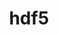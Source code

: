 ---
title: "hdf5"
layout: cache
categories: [package, develop-2024-05-19]
meta: {"versions": ["1.12.3", "1.14.3", "1.8.23"], "compilers": ["apple-clang@=15.0.0", "cce@=15.0.1", "gcc@=10.3.0", "gcc@=11.1.0", "gcc@=11.4.0", "gcc@=12.3.0", "gcc@=7.3.1", "gcc@=7.5.0", "gcc@=9.4.0", "intel@=2021.10.0", "msvc@=19.39.33523", "oneapi@=2023.2.0"], "oss": ["amzn2", "rhel8", "sle_hpc15", "ubuntu18.04", "ubuntu20.04", "ubuntu22.04", "ventura", "windows10.0.20348"], "platforms": ["darwin", "linux", "windows"], "targets": ["aarch64", "neoverse_n1", "neoverse_v1", "neoverse_v2", "ppc64le", "x86_64", "x86_64_v3", "x86_64_v4", "zen4"], "stacks": ["aws-isc", "aws-isc-aarch64", "aws-pcluster-neoverse_v1", "aws-pcluster-x86_64_v4", "data-vis-sdk", "e4s", "e4s-cray-rhel", "e4s-cray-sles", "e4s-neoverse-v2", "e4s-neoverse_v1", "e4s-oneapi", "e4s-power", "e4s-rocm-external", "ml-darwin-aarch64-mps", "ml-linux-x86_64-cpu", "ml-linux-x86_64-cuda", "radiuss", "radiuss-aws", "radiuss-aws-aarch64", "root", "tutorial", "windows-vis"], "num_specs": 63, "num_specs_by_stack": {"ml-darwin-aarch64-mps": 1, "root": 63, "radiuss-aws-aarch64": 4, "aws-isc-aarch64": 2, "aws-pcluster-neoverse_v1": 4, "aws-isc": 1, "radiuss-aws": 2, "aws-pcluster-x86_64_v4": 4, "e4s-cray-rhel": 3, "data-vis-sdk": 2, "e4s-power": 4, "e4s-cray-sles": 3, "radiuss": 3, "e4s-neoverse_v1": 4, "e4s-neoverse-v2": 4, "e4s": 6, "e4s-rocm-external": 4, "ml-linux-x86_64-cpu": 2, "e4s-oneapi": 5, "ml-linux-x86_64-cuda": 2, "tutorial": 3, "windows-vis": 1}}
spec_details: [{"hash": "hxrzieyz3b2ye2ey5u5von2zzko4a45q", "compiler": "apple-clang@=15.0.0", "versions": ["1.14.3"], "os": "ventura", "platform": "darwin", "target": "aarch64", "variants": ["api=default", "build_system=cmake", "build_type=Release", "~cxx", "~fortran", "generator=make", "+hl", "~ipo", "~java", "~map", "+mpi", "patches=82088c8", "+shared", "~subfiling", "~szip", "~threadsafe", "+tools"], "stacks": ["ml-darwin-aarch64-mps", "root"], "size": "-", "tarball": "https://binaries.spack.io/develop-2024-05-19/build_cache/darwin-ventura-aarch64/apple-clang-15.0.0/hdf5-1.14.3/darwin-ventura-aarch64-apple-clang-15.0.0-hdf5-1.14.3-hxrzieyz3b2ye2ey5u5von2zzko4a45q.spack"}, {"hash": "2z7pkxg6dx6v6ia4iw4d63akpm7vfexl", "compiler": "gcc@=7.3.1", "versions": ["1.8.23"], "os": "amzn2", "platform": "linux", "target": "aarch64", "variants": ["api=default", "build_system=cmake", "build_type=Release", "~cxx", "~fortran", "generator=make", "~hl", "~ipo", "+mpi", "+shared", "~szip", "~threadsafe", "+tools"], "stacks": ["radiuss-aws-aarch64", "root"], "size": "-", "tarball": "https://binaries.spack.io/develop-2024-05-19/build_cache/linux-amzn2-aarch64/gcc-7.3.1/hdf5-1.8.23/linux-amzn2-aarch64-gcc-7.3.1-hdf5-1.8.23-2z7pkxg6dx6v6ia4iw4d63akpm7vfexl.spack"}, {"hash": "4go3wwmnsh2pmgsmwrnw6vo4o5f3f5bg", "compiler": "gcc@=7.3.1", "versions": ["1.14.3"], "os": "amzn2", "platform": "linux", "target": "aarch64", "variants": ["api=default", "build_system=cmake", "build_type=Release", "~cxx", "~fortran", "generator=make", "~hl", "~ipo", "~java", "~map", "+mpi", "patches=82088c8", "+shared", "~subfiling", "~szip", "~threadsafe", "+tools"], "stacks": ["radiuss-aws-aarch64", "root"], "size": "-", "tarball": "https://binaries.spack.io/develop-2024-05-19/build_cache/linux-amzn2-aarch64/gcc-7.3.1/hdf5-1.14.3/linux-amzn2-aarch64-gcc-7.3.1-hdf5-1.14.3-4go3wwmnsh2pmgsmwrnw6vo4o5f3f5bg.spack"}, {"hash": "popbli5jifljwamzjzxr3x2wjjtpkacm", "compiler": "gcc@=7.3.1", "versions": ["1.14.3"], "os": "amzn2", "platform": "linux", "target": "aarch64", "variants": ["api=default", "build_system=cmake", "build_type=Release", "~cxx", "+fortran", "generator=make", "+hl", "~ipo", "~java", "~map", "+mpi", "patches=82088c8", "+shared", "~subfiling", "~szip", "~threadsafe", "+tools"], "stacks": ["root", "aws-isc-aarch64"], "size": "-", "tarball": "https://binaries.spack.io/develop-2024-05-19/build_cache/linux-amzn2-aarch64/gcc-7.3.1/hdf5-1.14.3/linux-amzn2-aarch64-gcc-7.3.1-hdf5-1.14.3-popbli5jifljwamzjzxr3x2wjjtpkacm.spack"}, {"hash": "kwbl2xurtzdkzyq37wkfkvq2wzeutzm3", "compiler": "gcc@=7.3.1", "versions": ["1.14.3"], "os": "amzn2", "platform": "linux", "target": "neoverse_n1", "variants": ["api=default", "build_system=cmake", "build_type=Release", "~cxx", "+fortran", "generator=make", "+hl", "~ipo", "~java", "~map", "+mpi", "patches=82088c8", "+shared", "~subfiling", "~szip", "~threadsafe", "+tools"], "stacks": ["root", "aws-isc-aarch64"], "size": "-", "tarball": "https://binaries.spack.io/develop-2024-05-19/build_cache/linux-amzn2-neoverse_n1/gcc-7.3.1/hdf5-1.14.3/linux-amzn2-neoverse_n1-gcc-7.3.1-hdf5-1.14.3-kwbl2xurtzdkzyq37wkfkvq2wzeutzm3.spack"}, {"hash": "yvxadqgix2gxuw2vjgbsos3lav52wkv3", "compiler": "gcc@=12.3.0", "versions": ["1.14.3"], "os": "amzn2", "platform": "linux", "target": "neoverse_n1", "variants": ["api=default", "build_system=cmake", "build_type=Release", "~cxx", "~fortran", "generator=make", "+hl", "~ipo", "~java", "~map", "+mpi", "patches=82088c8", "+shared", "~subfiling", "~szip", "~threadsafe", "+tools"], "stacks": ["root", "aws-pcluster-neoverse_v1"], "size": "-", "tarball": "https://binaries.spack.io/develop-2024-05-19/build_cache/linux-amzn2-neoverse_n1/gcc-12.3.0/hdf5-1.14.3/linux-amzn2-neoverse_n1-gcc-12.3.0-hdf5-1.14.3-yvxadqgix2gxuw2vjgbsos3lav52wkv3.spack"}, {"hash": "focnggx3htpjauxdyymrslymfetz25zv", "compiler": "gcc@=12.3.0", "versions": ["1.14.3"], "os": "amzn2", "platform": "linux", "target": "neoverse_n1", "variants": ["api=default", "build_system=cmake", "build_type=Release", "~cxx", "+fortran", "generator=make", "+hl", "~ipo", "~java", "~map", "+mpi", "patches=82088c8", "+shared", "~subfiling", "~szip", "~threadsafe", "+tools"], "stacks": ["root", "aws-pcluster-neoverse_v1"], "size": "-", "tarball": "https://binaries.spack.io/develop-2024-05-19/build_cache/linux-amzn2-neoverse_n1/gcc-12.3.0/hdf5-1.14.3/linux-amzn2-neoverse_n1-gcc-12.3.0-hdf5-1.14.3-focnggx3htpjauxdyymrslymfetz25zv.spack"}, {"hash": "msbwasq5cr2apvq5qjzcdmtcquxdgsy6", "compiler": "gcc@=7.3.1", "versions": ["1.8.23"], "os": "amzn2", "platform": "linux", "target": "neoverse_n1", "variants": ["api=default", "build_system=cmake", "build_type=Release", "~cxx", "~fortran", "generator=make", "~hl", "~ipo", "+mpi", "+shared", "~szip", "~threadsafe", "+tools"], "stacks": ["radiuss-aws-aarch64", "root"], "size": "-", "tarball": "https://binaries.spack.io/develop-2024-05-19/build_cache/linux-amzn2-neoverse_n1/gcc-7.3.1/hdf5-1.8.23/linux-amzn2-neoverse_n1-gcc-7.3.1-hdf5-1.8.23-msbwasq5cr2apvq5qjzcdmtcquxdgsy6.spack"}, {"hash": "e4thae5caz4phw3wiao3xa6o7nyi5tpj", "compiler": "gcc@=7.3.1", "versions": ["1.14.3"], "os": "amzn2", "platform": "linux", "target": "neoverse_n1", "variants": ["api=default", "build_system=cmake", "build_type=Release", "~cxx", "~fortran", "generator=make", "~hl", "~ipo", "~java", "~map", "+mpi", "patches=82088c8", "+shared", "~subfiling", "~szip", "~threadsafe", "+tools"], "stacks": ["radiuss-aws-aarch64", "root"], "size": "-", "tarball": "https://binaries.spack.io/develop-2024-05-19/build_cache/linux-amzn2-neoverse_n1/gcc-7.3.1/hdf5-1.14.3/linux-amzn2-neoverse_n1-gcc-7.3.1-hdf5-1.14.3-e4thae5caz4phw3wiao3xa6o7nyi5tpj.spack"}, {"hash": "urdwvu7qorucoc2zpnxehl2eae4ipjgv", "compiler": "gcc@=12.3.0", "versions": ["1.14.3"], "os": "amzn2", "platform": "linux", "target": "neoverse_v1", "variants": ["api=default", "build_system=cmake", "build_type=Release", "~cxx", "+fortran", "generator=make", "+hl", "~ipo", "~java", "~map", "+mpi", "patches=82088c8", "+shared", "~subfiling", "~szip", "~threadsafe", "+tools"], "stacks": ["root", "aws-pcluster-neoverse_v1"], "size": "-", "tarball": "https://binaries.spack.io/develop-2024-05-19/build_cache/linux-amzn2-neoverse_v1/gcc-12.3.0/hdf5-1.14.3/linux-amzn2-neoverse_v1-gcc-12.3.0-hdf5-1.14.3-urdwvu7qorucoc2zpnxehl2eae4ipjgv.spack"}, {"hash": "2lmhgl3fiquiz5wzi5enqzisqekwesjd", "compiler": "gcc@=12.3.0", "versions": ["1.14.3"], "os": "amzn2", "platform": "linux", "target": "neoverse_v1", "variants": ["api=default", "build_system=cmake", "build_type=Release", "~cxx", "~fortran", "generator=make", "+hl", "~ipo", "~java", "~map", "+mpi", "patches=82088c8", "+shared", "~subfiling", "~szip", "~threadsafe", "+tools"], "stacks": ["root", "aws-pcluster-neoverse_v1"], "size": "-", "tarball": "https://binaries.spack.io/develop-2024-05-19/build_cache/linux-amzn2-neoverse_v1/gcc-12.3.0/hdf5-1.14.3/linux-amzn2-neoverse_v1-gcc-12.3.0-hdf5-1.14.3-2lmhgl3fiquiz5wzi5enqzisqekwesjd.spack"}, {"hash": "dkgkdntchp5umjjvfnkcugw5d5ypm2tm", "compiler": "gcc@=7.3.1", "versions": ["1.14.3"], "os": "amzn2", "platform": "linux", "target": "x86_64_v3", "variants": ["api=default", "build_system=cmake", "build_type=Release", "~cxx", "+fortran", "generator=make", "+hl", "~ipo", "~java", "~map", "+mpi", "patches=82088c8", "+shared", "~subfiling", "~szip", "~threadsafe", "+tools"], "stacks": ["root", "aws-isc"], "size": "-", "tarball": "https://binaries.spack.io/develop-2024-05-19/build_cache/linux-amzn2-x86_64_v3/gcc-7.3.1/hdf5-1.14.3/linux-amzn2-x86_64_v3-gcc-7.3.1-hdf5-1.14.3-dkgkdntchp5umjjvfnkcugw5d5ypm2tm.spack"}, {"hash": "7ul7eahovvtsr7krfrptg4vbrgdey3ip", "compiler": "gcc@=7.3.1", "versions": ["1.8.23"], "os": "amzn2", "platform": "linux", "target": "x86_64_v3", "variants": ["api=default", "build_system=cmake", "build_type=Release", "~cxx", "~fortran", "generator=make", "~hl", "~ipo", "+mpi", "+shared", "~szip", "~threadsafe", "+tools"], "stacks": ["root", "radiuss-aws"], "size": "-", "tarball": "https://binaries.spack.io/develop-2024-05-19/build_cache/linux-amzn2-x86_64_v3/gcc-7.3.1/hdf5-1.8.23/linux-amzn2-x86_64_v3-gcc-7.3.1-hdf5-1.8.23-7ul7eahovvtsr7krfrptg4vbrgdey3ip.spack"}, {"hash": "y5uobnfa3yiyv5mwq23ylxess5bzigg4", "compiler": "gcc@=7.3.1", "versions": ["1.14.3"], "os": "amzn2", "platform": "linux", "target": "x86_64_v3", "variants": ["api=default", "build_system=cmake", "build_type=Release", "~cxx", "~fortran", "generator=make", "~hl", "~ipo", "~java", "~map", "+mpi", "patches=82088c8", "+shared", "~subfiling", "~szip", "~threadsafe", "+tools"], "stacks": ["root", "radiuss-aws"], "size": "-", "tarball": "https://binaries.spack.io/develop-2024-05-19/build_cache/linux-amzn2-x86_64_v3/gcc-7.3.1/hdf5-1.14.3/linux-amzn2-x86_64_v3-gcc-7.3.1-hdf5-1.14.3-y5uobnfa3yiyv5mwq23ylxess5bzigg4.spack"}, {"hash": "u3j7wehvrv5y3shrfb3dzb7pjballk64", "compiler": "intel@=2021.10.0", "versions": ["1.14.3"], "os": "amzn2", "platform": "linux", "target": "x86_64_v3", "variants": ["api=default", "build_system=cmake", "build_type=Release", "~cxx", "~fortran", "generator=make", "+hl", "~ipo", "~java", "~map", "+mpi", "patches=82088c8", "+shared", "~subfiling", "~szip", "~threadsafe", "+tools"], "stacks": ["aws-pcluster-x86_64_v4", "root"], "size": "-", "tarball": "https://binaries.spack.io/develop-2024-05-19/build_cache/linux-amzn2-x86_64_v3/intel-2021.10.0/hdf5-1.14.3/linux-amzn2-x86_64_v3-intel-2021.10.0-hdf5-1.14.3-u3j7wehvrv5y3shrfb3dzb7pjballk64.spack"}, {"hash": "jlatiyexmx2oi27lfasgpc3lasj7wqpw", "compiler": "oneapi@=2023.2.0", "versions": ["1.14.3"], "os": "amzn2", "platform": "linux", "target": "x86_64_v3", "variants": ["api=default", "build_system=cmake", "build_type=Release", "~cxx", "~fortran", "generator=make", "~hl", "~ipo", "~java", "~map", "+mpi", "patches=82088c8", "+shared", "~subfiling", "~szip", "~threadsafe", "+tools"], "stacks": ["aws-pcluster-x86_64_v4", "root"], "size": "-", "tarball": "https://binaries.spack.io/develop-2024-05-19/build_cache/linux-amzn2-x86_64_v3/oneapi-2023.2.0/hdf5-1.14.3/linux-amzn2-x86_64_v3-oneapi-2023.2.0-hdf5-1.14.3-jlatiyexmx2oi27lfasgpc3lasj7wqpw.spack"}, {"hash": "uxxvjfg7jbuljvaevfqma7tqfvu3qjzr", "compiler": "intel@=2021.10.0", "versions": ["1.14.3"], "os": "amzn2", "platform": "linux", "target": "x86_64_v4", "variants": ["api=default", "build_system=cmake", "build_type=Release", "~cxx", "~fortran", "generator=make", "+hl", "~ipo", "~java", "~map", "+mpi", "patches=82088c8", "+shared", "~subfiling", "~szip", "~threadsafe", "+tools"], "stacks": ["aws-pcluster-x86_64_v4", "root"], "size": "-", "tarball": "https://binaries.spack.io/develop-2024-05-19/build_cache/linux-amzn2-x86_64_v4/intel-2021.10.0/hdf5-1.14.3/linux-amzn2-x86_64_v4-intel-2021.10.0-hdf5-1.14.3-uxxvjfg7jbuljvaevfqma7tqfvu3qjzr.spack"}, {"hash": "xdrxnvxg6havc5nceu3xmz33vlhpzuw5", "compiler": "oneapi@=2023.2.0", "versions": ["1.14.3"], "os": "amzn2", "platform": "linux", "target": "x86_64_v4", "variants": ["api=default", "build_system=cmake", "build_type=Release", "~cxx", "~fortran", "generator=make", "~hl", "~ipo", "~java", "~map", "+mpi", "patches=82088c8", "+shared", "~subfiling", "~szip", "~threadsafe", "+tools"], "stacks": ["aws-pcluster-x86_64_v4", "root"], "size": "-", "tarball": "https://binaries.spack.io/develop-2024-05-19/build_cache/linux-amzn2-x86_64_v4/oneapi-2023.2.0/hdf5-1.14.3/linux-amzn2-x86_64_v4-oneapi-2023.2.0-hdf5-1.14.3-xdrxnvxg6havc5nceu3xmz33vlhpzuw5.spack"}, {"hash": "llwmnndgqrrxt2rdocvmbcb5bohy6kts", "compiler": "cce@=15.0.1", "versions": ["1.8.23"], "os": "rhel8", "platform": "linux", "target": "zen4", "variants": ["api=default", "build_system=cmake", "build_type=Release", "~cxx", "+fortran", "generator=make", "+hl", "~ipo", "+mpi", "+shared", "~szip", "~threadsafe", "+tools"], "stacks": ["e4s-cray-rhel", "root"], "size": "-", "tarball": "https://binaries.spack.io/develop-2024-05-19/build_cache/linux-rhel8-zen4/cce-15.0.1/hdf5-1.8.23/linux-rhel8-zen4-cce-15.0.1-hdf5-1.8.23-llwmnndgqrrxt2rdocvmbcb5bohy6kts.spack"}, {"hash": "stqocyaewxcwigtmug4all7bl6t345bl", "compiler": "cce@=15.0.1", "versions": ["1.14.3"], "os": "rhel8", "platform": "linux", "target": "zen4", "variants": ["api=default", "build_system=cmake", "build_type=Release", "~cxx", "+fortran", "generator=make", "+hl", "~ipo", "~java", "~map", "+mpi", "patches=82088c8", "+shared", "~subfiling", "~szip", "~threadsafe", "+tools"], "stacks": ["e4s-cray-rhel", "root"], "size": "-", "tarball": "https://binaries.spack.io/develop-2024-05-19/build_cache/linux-rhel8-zen4/cce-15.0.1/hdf5-1.14.3/linux-rhel8-zen4-cce-15.0.1-hdf5-1.14.3-stqocyaewxcwigtmug4all7bl6t345bl.spack"}, {"hash": "xjl43xq5cc5mziteqtq62iuels7xjq6t", "compiler": "cce@=15.0.1", "versions": ["1.14.3"], "os": "rhel8", "platform": "linux", "target": "zen4", "variants": ["api=default", "build_system=cmake", "build_type=Release", "~cxx", "+fortran", "generator=make", "+hl", "~ipo", "~java", "~map", "+mpi", "patches=82088c8", "+shared", "~subfiling", "~szip", "+threadsafe", "+tools"], "stacks": ["e4s-cray-rhel", "root"], "size": "-", "tarball": "https://binaries.spack.io/develop-2024-05-19/build_cache/linux-rhel8-zen4/cce-15.0.1/hdf5-1.14.3/linux-rhel8-zen4-cce-15.0.1-hdf5-1.14.3-xjl43xq5cc5mziteqtq62iuels7xjq6t.spack"}, {"hash": "kumxlttom5sljlis3hjo6xwmjsknkq2j", "compiler": "gcc@=11.1.0", "versions": ["1.14.3"], "os": "ubuntu20.04", "platform": "linux", "target": "x86_64_v3", "variants": ["api=default", "build_system=cmake", "build_type=Release", "~cxx", "+fortran", "generator=make", "+hl", "~ipo", "~java", "~map", "+mpi", "patches=82088c8", "+shared", "~subfiling", "~szip", "+threadsafe", "+tools"], "stacks": ["root", "data-vis-sdk"], "size": "-", "tarball": "https://binaries.spack.io/develop-2024-05-19/build_cache/linux-ubuntu20.04-x86_64_v3/gcc-11.1.0/hdf5-1.14.3/linux-ubuntu20.04-x86_64_v3-gcc-11.1.0-hdf5-1.14.3-kumxlttom5sljlis3hjo6xwmjsknkq2j.spack"}, {"hash": "iyntgvswpjai4fs7gfvwip6cuwkjjpgv", "compiler": "gcc@=9.4.0", "versions": ["1.14.3"], "os": "ubuntu20.04", "platform": "linux", "target": "ppc64le", "variants": ["api=default", "build_system=cmake", "build_type=Release", "~cxx", "+fortran", "generator=make", "+hl", "~ipo", "~java", "~map", "+mpi", "patches=82088c8", "+shared", "~subfiling", "~szip", "~threadsafe", "+tools"], "stacks": ["e4s-power", "root"], "size": "-", "tarball": "https://binaries.spack.io/develop-2024-05-19/build_cache/linux-ubuntu20.04-ppc64le/gcc-9.4.0/hdf5-1.14.3/linux-ubuntu20.04-ppc64le-gcc-9.4.0-hdf5-1.14.3-iyntgvswpjai4fs7gfvwip6cuwkjjpgv.spack"}, {"hash": "qgbcxjunsdgwexblwi5ho5mwkgwqehyi", "compiler": "gcc@=10.3.0", "versions": ["1.14.3"], "os": "sle_hpc15", "platform": "linux", "target": "x86_64_v4", "variants": ["api=default", "build_system=cmake", "build_type=Release", "~cxx", "+fortran", "generator=make", "+hl", "~ipo", "~java", "~map", "+mpi", "patches=82088c8", "+shared", "~subfiling", "~szip", "+threadsafe", "+tools"], "stacks": ["e4s-cray-sles", "root"], "size": "-", "tarball": "https://binaries.spack.io/develop-2024-05-19/build_cache/linux-sle_hpc15-x86_64_v4/gcc-10.3.0/hdf5-1.14.3/linux-sle_hpc15-x86_64_v4-gcc-10.3.0-hdf5-1.14.3-qgbcxjunsdgwexblwi5ho5mwkgwqehyi.spack"}, {"hash": "ejtirlhifnwex4g26reubfvq3lsg7pgs", "compiler": "gcc@=10.3.0", "versions": ["1.8.23"], "os": "sle_hpc15", "platform": "linux", "target": "x86_64_v4", "variants": ["api=default", "build_system=cmake", "build_type=Release", "~cxx", "+fortran", "generator=make", "+hl", "~ipo", "+mpi", "+shared", "~szip", "~threadsafe", "+tools"], "stacks": ["e4s-cray-sles", "root"], "size": "-", "tarball": "https://binaries.spack.io/develop-2024-05-19/build_cache/linux-sle_hpc15-x86_64_v4/gcc-10.3.0/hdf5-1.8.23/linux-sle_hpc15-x86_64_v4-gcc-10.3.0-hdf5-1.8.23-ejtirlhifnwex4g26reubfvq3lsg7pgs.spack"}, {"hash": "y3alhdc5ohwqsv7gwtzrqup7rcba77gh", "compiler": "gcc@=10.3.0", "versions": ["1.14.3"], "os": "sle_hpc15", "platform": "linux", "target": "x86_64_v4", "variants": ["api=default", "build_system=cmake", "build_type=Release", "~cxx", "+fortran", "generator=make", "+hl", "~ipo", "~java", "~map", "+mpi", "patches=82088c8", "+shared", "~subfiling", "~szip", "~threadsafe", "+tools"], "stacks": ["e4s-cray-sles", "root"], "size": "-", "tarball": "https://binaries.spack.io/develop-2024-05-19/build_cache/linux-sle_hpc15-x86_64_v4/gcc-10.3.0/hdf5-1.14.3/linux-sle_hpc15-x86_64_v4-gcc-10.3.0-hdf5-1.14.3-y3alhdc5ohwqsv7gwtzrqup7rcba77gh.spack"}, {"hash": "sxykqvsg5wqrzbzfkxodlktu6zdmi42b", "compiler": "gcc@=7.5.0", "versions": ["1.8.23"], "os": "ubuntu18.04", "platform": "linux", "target": "x86_64_v3", "variants": ["api=default", "build_system=cmake", "build_type=Release", "~cxx", "~fortran", "generator=make", "~hl", "~ipo", "+mpi", "+shared", "~szip", "~threadsafe", "+tools"], "stacks": ["radiuss", "root"], "size": "-", "tarball": "https://binaries.spack.io/develop-2024-05-19/build_cache/linux-ubuntu18.04-x86_64_v3/gcc-7.5.0/hdf5-1.8.23/linux-ubuntu18.04-x86_64_v3-gcc-7.5.0-hdf5-1.8.23-sxykqvsg5wqrzbzfkxodlktu6zdmi42b.spack"}, {"hash": "5d7hajgxxrkwmlswf3j4lncstubzbfot", "compiler": "gcc@=7.5.0", "versions": ["1.8.23"], "os": "ubuntu18.04", "platform": "linux", "target": "x86_64_v3", "variants": ["api=default", "build_system=cmake", "build_type=Release", "~cxx", "~fortran", "generator=make", "~hl", "~ipo", "+mpi", "+shared", "~szip", "~threadsafe", "+tools"], "stacks": ["radiuss", "root"], "size": "-", "tarball": "https://binaries.spack.io/develop-2024-05-19/build_cache/linux-ubuntu18.04-x86_64_v3/gcc-7.5.0/hdf5-1.8.23/linux-ubuntu18.04-x86_64_v3-gcc-7.5.0-hdf5-1.8.23-5d7hajgxxrkwmlswf3j4lncstubzbfot.spack"}, {"hash": "amqzs3q6qswxfpefgysjon5qyxextlmd", "compiler": "gcc@=7.5.0", "versions": ["1.14.3"], "os": "ubuntu18.04", "platform": "linux", "target": "x86_64_v3", "variants": ["api=default", "build_system=cmake", "build_type=Release", "~cxx", "~fortran", "generator=make", "~hl", "~ipo", "~java", "~map", "+mpi", "patches=82088c8", "+shared", "~subfiling", "~szip", "~threadsafe", "+tools"], "stacks": ["radiuss", "root"], "size": "-", "tarball": "https://binaries.spack.io/develop-2024-05-19/build_cache/linux-ubuntu18.04-x86_64_v3/gcc-7.5.0/hdf5-1.14.3/linux-ubuntu18.04-x86_64_v3-gcc-7.5.0-hdf5-1.14.3-amqzs3q6qswxfpefgysjon5qyxextlmd.spack"}, {"hash": "fnad3msqabs5ngyuudhbars5wpqjst7s", "compiler": "gcc@=9.4.0", "versions": ["1.14.3"], "os": "ubuntu20.04", "platform": "linux", "target": "ppc64le", "variants": ["api=default", "build_system=cmake", "build_type=Release", "~cxx", "+fortran", "generator=make", "+hl", "~ipo", "~java", "~map", "+mpi", "patches=82088c8", "+shared", "~subfiling", "~szip", "+threadsafe", "+tools"], "stacks": ["e4s-power", "root"], "size": "-", "tarball": "https://binaries.spack.io/develop-2024-05-19/build_cache/linux-ubuntu20.04-ppc64le/gcc-9.4.0/hdf5-1.14.3/linux-ubuntu20.04-ppc64le-gcc-9.4.0-hdf5-1.14.3-fnad3msqabs5ngyuudhbars5wpqjst7s.spack"}, {"hash": "tfinevqmaovpi223v2onvcrdqbtp3tbu", "compiler": "gcc@=9.4.0", "versions": ["1.8.23"], "os": "ubuntu20.04", "platform": "linux", "target": "ppc64le", "variants": ["api=default", "build_system=cmake", "build_type=Release", "~cxx", "+fortran", "generator=make", "+hl", "~ipo", "+mpi", "+shared", "~szip", "~threadsafe", "+tools"], "stacks": ["e4s-power", "root"], "size": "-", "tarball": "https://binaries.spack.io/develop-2024-05-19/build_cache/linux-ubuntu20.04-ppc64le/gcc-9.4.0/hdf5-1.8.23/linux-ubuntu20.04-ppc64le-gcc-9.4.0-hdf5-1.8.23-tfinevqmaovpi223v2onvcrdqbtp3tbu.spack"}, {"hash": "map6yjk3sqlhs63dxktwvz5lsx7izc7f", "compiler": "gcc@=9.4.0", "versions": ["1.8.23"], "os": "ubuntu20.04", "platform": "linux", "target": "ppc64le", "variants": ["api=default", "build_system=cmake", "build_type=Release", "~cxx", "+fortran", "generator=make", "+hl", "~ipo", "+mpi", "+shared", "~szip", "~threadsafe", "+tools"], "stacks": ["e4s-power", "root"], "size": "-", "tarball": "https://binaries.spack.io/develop-2024-05-19/build_cache/linux-ubuntu20.04-ppc64le/gcc-9.4.0/hdf5-1.8.23/linux-ubuntu20.04-ppc64le-gcc-9.4.0-hdf5-1.8.23-map6yjk3sqlhs63dxktwvz5lsx7izc7f.spack"}, {"hash": "atlcrgummmujmqhu54tyrkcnc6porra7", "compiler": "gcc@=11.1.0", "versions": ["1.12.3"], "os": "ubuntu20.04", "platform": "linux", "target": "x86_64_v3", "variants": ["api=default", "build_system=cmake", "build_type=Release", "~cxx", "+fortran", "generator=make", "+hl", "~ipo", "~java", "+mpi", "+shared", "~szip", "~threadsafe", "+tools"], "stacks": ["root", "data-vis-sdk"], "size": "-", "tarball": "https://binaries.spack.io/develop-2024-05-19/build_cache/linux-ubuntu20.04-x86_64_v3/gcc-11.1.0/hdf5-1.12.3/linux-ubuntu20.04-x86_64_v3-gcc-11.1.0-hdf5-1.12.3-atlcrgummmujmqhu54tyrkcnc6porra7.spack"}, {"hash": "u66hv64dtqek5acrsreawvzgf53el6wn", "compiler": "gcc@=11.4.0", "versions": ["1.14.3"], "os": "ubuntu22.04", "platform": "linux", "target": "neoverse_v1", "variants": ["api=default", "build_system=cmake", "build_type=Release", "~cxx", "+fortran", "generator=make", "+hl", "~ipo", "~java", "~map", "+mpi", "patches=82088c8", "+shared", "~subfiling", "~szip", "+threadsafe", "+tools"], "stacks": ["root", "e4s-neoverse_v1"], "size": "-", "tarball": "https://binaries.spack.io/develop-2024-05-19/build_cache/linux-ubuntu22.04-neoverse_v1/gcc-11.4.0/hdf5-1.14.3/linux-ubuntu22.04-neoverse_v1-gcc-11.4.0-hdf5-1.14.3-u66hv64dtqek5acrsreawvzgf53el6wn.spack"}, {"hash": "b6fbm7vfajrd55lmnzcqaoodcrxs3ymb", "compiler": "gcc@=11.4.0", "versions": ["1.14.3"], "os": "ubuntu22.04", "platform": "linux", "target": "neoverse_v1", "variants": ["api=default", "build_system=cmake", "build_type=Release", "~cxx", "+fortran", "generator=make", "+hl", "~ipo", "~java", "~map", "+mpi", "patches=82088c8", "+shared", "~subfiling", "~szip", "~threadsafe", "+tools"], "stacks": ["root", "e4s-neoverse_v1"], "size": "-", "tarball": "https://binaries.spack.io/develop-2024-05-19/build_cache/linux-ubuntu22.04-neoverse_v1/gcc-11.4.0/hdf5-1.14.3/linux-ubuntu22.04-neoverse_v1-gcc-11.4.0-hdf5-1.14.3-b6fbm7vfajrd55lmnzcqaoodcrxs3ymb.spack"}, {"hash": "bkpulwrpi4bytbrc2uikwneefya5oez7", "compiler": "gcc@=11.4.0", "versions": ["1.8.23"], "os": "ubuntu22.04", "platform": "linux", "target": "neoverse_v1", "variants": ["api=default", "build_system=cmake", "build_type=Release", "~cxx", "+fortran", "generator=make", "+hl", "~ipo", "+mpi", "+shared", "~szip", "~threadsafe", "+tools"], "stacks": ["root", "e4s-neoverse_v1"], "size": "-", "tarball": "https://binaries.spack.io/develop-2024-05-19/build_cache/linux-ubuntu22.04-neoverse_v1/gcc-11.4.0/hdf5-1.8.23/linux-ubuntu22.04-neoverse_v1-gcc-11.4.0-hdf5-1.8.23-bkpulwrpi4bytbrc2uikwneefya5oez7.spack"}, {"hash": "gzv35tw2ijdq7wh7u3oqszwsn2pchx5o", "compiler": "gcc@=11.4.0", "versions": ["1.8.23"], "os": "ubuntu22.04", "platform": "linux", "target": "neoverse_v1", "variants": ["api=default", "build_system=cmake", "build_type=Release", "~cxx", "+fortran", "generator=make", "+hl", "~ipo", "+mpi", "+shared", "~szip", "~threadsafe", "+tools"], "stacks": ["root", "e4s-neoverse_v1"], "size": "-", "tarball": "https://binaries.spack.io/develop-2024-05-19/build_cache/linux-ubuntu22.04-neoverse_v1/gcc-11.4.0/hdf5-1.8.23/linux-ubuntu22.04-neoverse_v1-gcc-11.4.0-hdf5-1.8.23-gzv35tw2ijdq7wh7u3oqszwsn2pchx5o.spack"}, {"hash": "5rbzioxa56utfsuowpyms7cghj22fmti", "compiler": "gcc@=11.4.0", "versions": ["1.14.3"], "os": "ubuntu22.04", "platform": "linux", "target": "neoverse_v2", "variants": ["api=default", "build_system=cmake", "build_type=Release", "~cxx", "+fortran", "generator=make", "+hl", "~ipo", "~java", "~map", "+mpi", "patches=82088c8", "+shared", "~subfiling", "~szip", "+threadsafe", "+tools"], "stacks": ["e4s-neoverse-v2", "root"], "size": "-", "tarball": "https://binaries.spack.io/develop-2024-05-19/build_cache/linux-ubuntu22.04-neoverse_v2/gcc-11.4.0/hdf5-1.14.3/linux-ubuntu22.04-neoverse_v2-gcc-11.4.0-hdf5-1.14.3-5rbzioxa56utfsuowpyms7cghj22fmti.spack"}, {"hash": "iqmqlnkhrenjjwtkw2qc6efq5huz2bqh", "compiler": "gcc@=11.4.0", "versions": ["1.14.3"], "os": "ubuntu22.04", "platform": "linux", "target": "neoverse_v2", "variants": ["api=default", "build_system=cmake", "build_type=Release", "~cxx", "+fortran", "generator=make", "+hl", "~ipo", "~java", "~map", "+mpi", "patches=82088c8", "+shared", "~subfiling", "~szip", "~threadsafe", "+tools"], "stacks": ["e4s-neoverse-v2", "root"], "size": "-", "tarball": "https://binaries.spack.io/develop-2024-05-19/build_cache/linux-ubuntu22.04-neoverse_v2/gcc-11.4.0/hdf5-1.14.3/linux-ubuntu22.04-neoverse_v2-gcc-11.4.0-hdf5-1.14.3-iqmqlnkhrenjjwtkw2qc6efq5huz2bqh.spack"}, {"hash": "nsai5njojajy5oywssqtejmuqkrcdlmp", "compiler": "gcc@=11.4.0", "versions": ["1.8.23"], "os": "ubuntu22.04", "platform": "linux", "target": "neoverse_v2", "variants": ["api=default", "build_system=cmake", "build_type=Release", "~cxx", "+fortran", "generator=make", "+hl", "~ipo", "+mpi", "+shared", "~szip", "~threadsafe", "+tools"], "stacks": ["e4s-neoverse-v2", "root"], "size": "-", "tarball": "https://binaries.spack.io/develop-2024-05-19/build_cache/linux-ubuntu22.04-neoverse_v2/gcc-11.4.0/hdf5-1.8.23/linux-ubuntu22.04-neoverse_v2-gcc-11.4.0-hdf5-1.8.23-nsai5njojajy5oywssqtejmuqkrcdlmp.spack"}, {"hash": "gkkcniaaxnuwmdbd3twbit5y2s6qjtj2", "compiler": "gcc@=11.4.0", "versions": ["1.8.23"], "os": "ubuntu22.04", "platform": "linux", "target": "neoverse_v2", "variants": ["api=default", "build_system=cmake", "build_type=Release", "~cxx", "+fortran", "generator=make", "+hl", "~ipo", "+mpi", "+shared", "~szip", "~threadsafe", "+tools"], "stacks": ["e4s-neoverse-v2", "root"], "size": "-", "tarball": "https://binaries.spack.io/develop-2024-05-19/build_cache/linux-ubuntu22.04-neoverse_v2/gcc-11.4.0/hdf5-1.8.23/linux-ubuntu22.04-neoverse_v2-gcc-11.4.0-hdf5-1.8.23-gkkcniaaxnuwmdbd3twbit5y2s6qjtj2.spack"}, {"hash": "dawimfwzxotk6wgiffvv6dv7acs3on2g", "compiler": "gcc@=11.4.0", "versions": ["1.8.23"], "os": "ubuntu22.04", "platform": "linux", "target": "x86_64_v3", "variants": ["api=default", "build_system=cmake", "build_type=Release", "~cxx", "+fortran", "generator=make", "+hl", "~ipo", "+mpi", "+shared", "~szip", "~threadsafe", "+tools"], "stacks": ["root", "e4s"], "size": "-", "tarball": "https://binaries.spack.io/develop-2024-05-19/build_cache/linux-ubuntu22.04-x86_64_v3/gcc-11.4.0/hdf5-1.8.23/linux-ubuntu22.04-x86_64_v3-gcc-11.4.0-hdf5-1.8.23-dawimfwzxotk6wgiffvv6dv7acs3on2g.spack"}, {"hash": "5imr4z72wz4n6kq4zhgarbxlekocihj7", "compiler": "gcc@=11.4.0", "versions": ["1.12.3"], "os": "ubuntu22.04", "platform": "linux", "target": "x86_64_v3", "variants": ["api=default", "build_system=cmake", "build_type=Release", "~cxx", "+fortran", "generator=make", "+hl", "~ipo", "~java", "+mpi", "+shared", "~szip", "~threadsafe", "+tools"], "stacks": ["root", "e4s"], "size": "-", "tarball": "https://binaries.spack.io/develop-2024-05-19/build_cache/linux-ubuntu22.04-x86_64_v3/gcc-11.4.0/hdf5-1.12.3/linux-ubuntu22.04-x86_64_v3-gcc-11.4.0-hdf5-1.12.3-5imr4z72wz4n6kq4zhgarbxlekocihj7.spack"}, {"hash": "nm7b3vawlemrbblxx56flzusf6xrgtfu", "compiler": "gcc@=11.4.0", "versions": ["1.14.3"], "os": "ubuntu22.04", "platform": "linux", "target": "x86_64_v3", "variants": ["api=default", "build_system=cmake", "build_type=Release", "~cxx", "+fortran", "generator=make", "+hl", "~ipo", "~java", "~map", "+mpi", "patches=82088c8", "+shared", "~subfiling", "~szip", "~threadsafe", "+tools"], "stacks": ["root", "e4s"], "size": "-", "tarball": "https://binaries.spack.io/develop-2024-05-19/build_cache/linux-ubuntu22.04-x86_64_v3/gcc-11.4.0/hdf5-1.14.3/linux-ubuntu22.04-x86_64_v3-gcc-11.4.0-hdf5-1.14.3-nm7b3vawlemrbblxx56flzusf6xrgtfu.spack"}, {"hash": "epg2te2ehblaswh33an4cmlnc3d2mold", "compiler": "gcc@=11.4.0", "versions": ["1.12.3"], "os": "ubuntu22.04", "platform": "linux", "target": "x86_64_v3", "variants": ["api=default", "build_system=cmake", "build_type=Release", "~cxx", "+fortran", "generator=make", "+hl", "~ipo", "~java", "+mpi", "+shared", "~szip", "~threadsafe", "+tools"], "stacks": ["root", "e4s"], "size": "-", "tarball": "https://binaries.spack.io/develop-2024-05-19/build_cache/linux-ubuntu22.04-x86_64_v3/gcc-11.4.0/hdf5-1.12.3/linux-ubuntu22.04-x86_64_v3-gcc-11.4.0-hdf5-1.12.3-epg2te2ehblaswh33an4cmlnc3d2mold.spack"}, {"hash": "myg3sgfh7buhevhlymewjrfor3iowkt6", "compiler": "gcc@=11.4.0", "versions": ["1.8.23"], "os": "ubuntu22.04", "platform": "linux", "target": "x86_64_v3", "variants": ["api=default", "build_system=cmake", "build_type=Release", "~cxx", "+fortran", "generator=make", "+hl", "~ipo", "+mpi", "+shared", "~szip", "~threadsafe", "+tools"], "stacks": ["root", "e4s"], "size": "-", "tarball": "https://binaries.spack.io/develop-2024-05-19/build_cache/linux-ubuntu22.04-x86_64_v3/gcc-11.4.0/hdf5-1.8.23/linux-ubuntu22.04-x86_64_v3-gcc-11.4.0-hdf5-1.8.23-myg3sgfh7buhevhlymewjrfor3iowkt6.spack"}, {"hash": "7k3ym5jhxmfwl6xyh4g7z3omjalziayp", "compiler": "gcc@=11.4.0", "versions": ["1.14.3"], "os": "ubuntu22.04", "platform": "linux", "target": "x86_64_v3", "variants": ["api=default", "build_system=cmake", "build_type=Release", "~cxx", "~fortran", "generator=make", "~hl", "~ipo", "~java", "~map", "+mpi", "patches=82088c8", "+shared", "~subfiling", "~szip", "~threadsafe", "+tools"], "stacks": ["e4s-rocm-external", "root"], "size": "-", "tarball": "https://binaries.spack.io/develop-2024-05-19/build_cache/linux-ubuntu22.04-x86_64_v3/gcc-11.4.0/hdf5-1.14.3/linux-ubuntu22.04-x86_64_v3-gcc-11.4.0-hdf5-1.14.3-7k3ym5jhxmfwl6xyh4g7z3omjalziayp.spack"}, {"hash": "fdfeacherujk7sf67mwakbu4ethuaas3", "compiler": "gcc@=11.4.0", "versions": ["1.14.3"], "os": "ubuntu22.04", "platform": "linux", "target": "x86_64_v3", "variants": ["api=default", "build_system=cmake", "build_type=Release", "~cxx", "+fortran", "generator=make", "+hl", "~ipo", "~java", "~map", "+mpi", "patches=82088c8", "+shared", "~subfiling", "~szip", "+threadsafe", "+tools"], "stacks": ["e4s-rocm-external", "root"], "size": "-", "tarball": "https://binaries.spack.io/develop-2024-05-19/build_cache/linux-ubuntu22.04-x86_64_v3/gcc-11.4.0/hdf5-1.14.3/linux-ubuntu22.04-x86_64_v3-gcc-11.4.0-hdf5-1.14.3-fdfeacherujk7sf67mwakbu4ethuaas3.spack"}, {"hash": "unuumimxts652wk7575s4n34r2nurncq", "compiler": "gcc@=11.4.0", "versions": ["1.14.3"], "os": "ubuntu22.04", "platform": "linux", "target": "x86_64_v3", "variants": ["api=default", "build_system=cmake", "build_type=Release", "~cxx", "~fortran", "generator=make", "+hl", "~ipo", "~java", "~map", "+mpi", "patches=82088c8", "+shared", "~subfiling", "~szip", "~threadsafe", "+tools"], "stacks": ["ml-linux-x86_64-cpu", "root"], "size": "-", "tarball": "https://binaries.spack.io/develop-2024-05-19/build_cache/linux-ubuntu22.04-x86_64_v3/gcc-11.4.0/hdf5-1.14.3/linux-ubuntu22.04-x86_64_v3-gcc-11.4.0-hdf5-1.14.3-unuumimxts652wk7575s4n34r2nurncq.spack"}, {"hash": "3uqzrdsfbcyr4ima7c2aof7folu4x6bs", "compiler": "gcc@=11.4.0", "versions": ["1.8.23"], "os": "ubuntu22.04", "platform": "linux", "target": "x86_64_v3", "variants": ["api=default", "build_system=cmake", "build_type=Release", "~cxx", "+fortran", "generator=make", "+hl", "~ipo", "+mpi", "+shared", "~szip", "~threadsafe", "+tools"], "stacks": ["e4s-oneapi", "root"], "size": "-", "tarball": "https://binaries.spack.io/develop-2024-05-19/build_cache/linux-ubuntu22.04-x86_64_v3/gcc-11.4.0/hdf5-1.8.23/linux-ubuntu22.04-x86_64_v3-gcc-11.4.0-hdf5-1.8.23-3uqzrdsfbcyr4ima7c2aof7folu4x6bs.spack"}, {"hash": "hvndutdlgrebca7r5eefysuj5pvjd5kr", "compiler": "gcc@=11.4.0", "versions": ["1.14.3"], "os": "ubuntu22.04", "platform": "linux", "target": "x86_64_v3", "variants": ["api=default", "build_system=cmake", "build_type=Release", "~cxx", "~fortran", "generator=make", "+hl", "~ipo", "~java", "~map", "+mpi", "patches=82088c8", "+shared", "~subfiling", "~szip", "~threadsafe", "+tools"], "stacks": ["e4s-rocm-external", "root"], "size": "-", "tarball": "https://binaries.spack.io/develop-2024-05-19/build_cache/linux-ubuntu22.04-x86_64_v3/gcc-11.4.0/hdf5-1.14.3/linux-ubuntu22.04-x86_64_v3-gcc-11.4.0-hdf5-1.14.3-hvndutdlgrebca7r5eefysuj5pvjd5kr.spack"}, {"hash": "u27s6wvymgduiionjaveik7jzhrfnykr", "compiler": "gcc@=11.4.0", "versions": ["1.14.3"], "os": "ubuntu22.04", "platform": "linux", "target": "x86_64_v3", "variants": ["api=default", "build_system=cmake", "build_type=Release", "~cxx", "~fortran", "generator=make", "+hl", "~ipo", "~java", "~map", "~mpi", "patches=82088c8", "+shared", "~szip", "~threadsafe", "+tools"], "stacks": ["ml-linux-x86_64-cuda", "ml-linux-x86_64-cpu", "root"], "size": "-", "tarball": "https://binaries.spack.io/develop-2024-05-19/build_cache/linux-ubuntu22.04-x86_64_v3/gcc-11.4.0/hdf5-1.14.3/linux-ubuntu22.04-x86_64_v3-gcc-11.4.0-hdf5-1.14.3-u27s6wvymgduiionjaveik7jzhrfnykr.spack"}, {"hash": "xbj2k5jmrapiqg7fduqq5p7niglm42nn", "compiler": "gcc@=11.4.0", "versions": ["1.14.3"], "os": "ubuntu22.04", "platform": "linux", "target": "x86_64_v3", "variants": ["api=default", "build_system=cmake", "build_type=Release", "~cxx", "+fortran", "generator=make", "+hl", "~ipo", "~java", "~map", "+mpi", "patches=82088c8", "+shared", "~subfiling", "~szip", "~threadsafe", "+tools"], "stacks": ["e4s-oneapi", "root"], "size": "-", "tarball": "https://binaries.spack.io/develop-2024-05-19/build_cache/linux-ubuntu22.04-x86_64_v3/gcc-11.4.0/hdf5-1.14.3/linux-ubuntu22.04-x86_64_v3-gcc-11.4.0-hdf5-1.14.3-xbj2k5jmrapiqg7fduqq5p7niglm42nn.spack"}, {"hash": "veudbcehwax4mzmgb2lbppmmkw6jsw7b", "compiler": "gcc@=11.4.0", "versions": ["1.8.23"], "os": "ubuntu22.04", "platform": "linux", "target": "x86_64_v3", "variants": ["api=default", "build_system=cmake", "build_type=Release", "~cxx", "+fortran", "generator=make", "+hl", "~ipo", "+mpi", "+shared", "~szip", "~threadsafe", "+tools"], "stacks": ["e4s-oneapi", "root"], "size": "-", "tarball": "https://binaries.spack.io/develop-2024-05-19/build_cache/linux-ubuntu22.04-x86_64_v3/gcc-11.4.0/hdf5-1.8.23/linux-ubuntu22.04-x86_64_v3-gcc-11.4.0-hdf5-1.8.23-veudbcehwax4mzmgb2lbppmmkw6jsw7b.spack"}, {"hash": "e3xbnabb2nmjc33txr3gcitb6n6texyb", "compiler": "gcc@=11.4.0", "versions": ["1.14.3"], "os": "ubuntu22.04", "platform": "linux", "target": "x86_64_v3", "variants": ["api=default", "build_system=cmake", "build_type=Release", "~cxx", "~fortran", "generator=make", "+hl", "~ipo", "~java", "~map", "+mpi", "patches=82088c8", "+shared", "~subfiling", "~szip", "~threadsafe", "+tools"], "stacks": ["ml-linux-x86_64-cuda", "root"], "size": "-", "tarball": "https://binaries.spack.io/develop-2024-05-19/build_cache/linux-ubuntu22.04-x86_64_v3/gcc-11.4.0/hdf5-1.14.3/linux-ubuntu22.04-x86_64_v3-gcc-11.4.0-hdf5-1.14.3-e3xbnabb2nmjc33txr3gcitb6n6texyb.spack"}, {"hash": "gjrgkhjlspmilada7vplrw5fwd74bwzx", "compiler": "gcc@=11.4.0", "versions": ["1.14.3"], "os": "ubuntu22.04", "platform": "linux", "target": "x86_64_v3", "variants": ["api=default", "build_system=cmake", "build_type=Release", "~cxx", "+fortran", "generator=make", "+hl", "~ipo", "~java", "~map", "+mpi", "patches=82088c8", "+shared", "~subfiling", "~szip", "+threadsafe", "+tools"], "stacks": ["root", "e4s"], "size": "-", "tarball": "https://binaries.spack.io/develop-2024-05-19/build_cache/linux-ubuntu22.04-x86_64_v3/gcc-11.4.0/hdf5-1.14.3/linux-ubuntu22.04-x86_64_v3-gcc-11.4.0-hdf5-1.14.3-gjrgkhjlspmilada7vplrw5fwd74bwzx.spack"}, {"hash": "ciya3s6k4r63p6t5jx76oq3pv27fl5tx", "compiler": "gcc@=11.4.0", "versions": ["1.14.3"], "os": "ubuntu22.04", "platform": "linux", "target": "x86_64_v3", "variants": ["api=default", "build_system=cmake", "build_type=Release", "~cxx", "~fortran", "generator=make", "+hl", "~ipo", "~java", "~map", "+mpi", "patches=82088c8", "+shared", "~subfiling", "~szip", "~threadsafe", "+tools"], "stacks": ["tutorial", "root"], "size": "-", "tarball": "https://binaries.spack.io/develop-2024-05-19/build_cache/linux-ubuntu22.04-x86_64_v3/gcc-11.4.0/hdf5-1.14.3/linux-ubuntu22.04-x86_64_v3-gcc-11.4.0-hdf5-1.14.3-ciya3s6k4r63p6t5jx76oq3pv27fl5tx.spack"}, {"hash": "4yhpde4og7suvetoygnghgw35zsri4a2", "compiler": "gcc@=11.4.0", "versions": ["1.14.3"], "os": "ubuntu22.04", "platform": "linux", "target": "x86_64_v3", "variants": ["api=default", "build_system=cmake", "build_type=Release", "~cxx", "~fortran", "generator=make", "~hl", "~ipo", "~java", "~map", "~mpi", "patches=82088c8", "+shared", "~szip", "~threadsafe", "+tools"], "stacks": ["tutorial", "root"], "size": "-", "tarball": "https://binaries.spack.io/develop-2024-05-19/build_cache/linux-ubuntu22.04-x86_64_v3/gcc-11.4.0/hdf5-1.14.3/linux-ubuntu22.04-x86_64_v3-gcc-11.4.0-hdf5-1.14.3-4yhpde4og7suvetoygnghgw35zsri4a2.spack"}, {"hash": "mn7gdwmvm4ya3yvmlk7lwx33molxgzzb", "compiler": "gcc@=11.4.0", "versions": ["1.14.3"], "os": "ubuntu22.04", "platform": "linux", "target": "x86_64_v3", "variants": ["api=default", "build_system=cmake", "build_type=Release", "~cxx", "~fortran", "generator=make", "~hl", "~ipo", "~java", "~map", "+mpi", "patches=82088c8", "+shared", "~subfiling", "~szip", "~threadsafe", "+tools"], "stacks": ["tutorial", "root"], "size": "-", "tarball": "https://binaries.spack.io/develop-2024-05-19/build_cache/linux-ubuntu22.04-x86_64_v3/gcc-11.4.0/hdf5-1.14.3/linux-ubuntu22.04-x86_64_v3-gcc-11.4.0-hdf5-1.14.3-mn7gdwmvm4ya3yvmlk7lwx33molxgzzb.spack"}, {"hash": "opvjyfilwt3277u475eggob5xrsmqswk", "compiler": "gcc@=11.4.0", "versions": ["1.14.3"], "os": "ubuntu22.04", "platform": "linux", "target": "x86_64_v3", "variants": ["api=default", "build_system=cmake", "build_type=Release", "~cxx", "+fortran", "generator=make", "+hl", "~ipo", "~java", "~map", "+mpi", "patches=82088c8", "+shared", "~subfiling", "~szip", "+threadsafe", "+tools"], "stacks": ["e4s-oneapi", "root"], "size": "-", "tarball": "https://binaries.spack.io/develop-2024-05-19/build_cache/linux-ubuntu22.04-x86_64_v3/gcc-11.4.0/hdf5-1.14.3/linux-ubuntu22.04-x86_64_v3-gcc-11.4.0-hdf5-1.14.3-opvjyfilwt3277u475eggob5xrsmqswk.spack"}, {"hash": "fna3w4q62xsukztnlmayrrspjjozcvee", "compiler": "gcc@=11.4.0", "versions": ["1.14.3"], "os": "ubuntu22.04", "platform": "linux", "target": "x86_64_v3", "variants": ["api=default", "build_system=cmake", "build_type=Release", "~cxx", "+fortran", "generator=make", "+hl", "~ipo", "~java", "~map", "+mpi", "patches=82088c8", "+shared", "~subfiling", "~szip", "~threadsafe", "+tools"], "stacks": ["e4s-oneapi", "root"], "size": "-", "tarball": "https://binaries.spack.io/develop-2024-05-19/build_cache/linux-ubuntu22.04-x86_64_v3/gcc-11.4.0/hdf5-1.14.3/linux-ubuntu22.04-x86_64_v3-gcc-11.4.0-hdf5-1.14.3-fna3w4q62xsukztnlmayrrspjjozcvee.spack"}, {"hash": "nm6bfchtrlxcjyfc34v6noh23ubt4ahx", "compiler": "gcc@=11.4.0", "versions": ["1.14.3"], "os": "ubuntu22.04", "platform": "linux", "target": "x86_64_v3", "variants": ["api=default", "build_system=cmake", "build_type=Release", "~cxx", "~fortran", "generator=make", "~hl", "~ipo", "~java", "~map", "+mpi", "patches=82088c8", "+shared", "~subfiling", "~szip", "~threadsafe", "+tools"], "stacks": ["e4s-rocm-external", "root"], "size": "-", "tarball": "https://binaries.spack.io/develop-2024-05-19/build_cache/linux-ubuntu22.04-x86_64_v3/gcc-11.4.0/hdf5-1.14.3/linux-ubuntu22.04-x86_64_v3-gcc-11.4.0-hdf5-1.14.3-nm6bfchtrlxcjyfc34v6noh23ubt4ahx.spack"}, {"hash": "yjcp6xawwzoxakclqdq636y6kkrfr5bi", "compiler": "msvc@=19.39.33523", "versions": ["1.14.3"], "os": "windows10.0.20348", "platform": "windows", "target": "x86_64", "variants": ["api=default", "build_system=cmake", "build_type=Release", "~cxx", "~fortran", "generator=ninja", "+hl", "~ipo", "~java", "~map", "~mpi", "patches=1cbc02e", "+shared", "~szip", "~threadsafe", "+tools"], "stacks": ["root", "windows-vis"], "size": "-", "tarball": "https://binaries.spack.io/develop-2024-05-19/build_cache/windows-windows10.0.20348-x86_64/msvc-19.39.33523/hdf5-1.14.3/windows-windows10.0.20348-x86_64-msvc-19.39.33523-hdf5-1.14.3-yjcp6xawwzoxakclqdq636y6kkrfr5bi.spack"}]
---